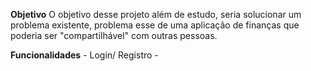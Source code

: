 **Objetivo**
	O objetivo desse projeto além de estudo, seria solucionar um problema existente, problema esse de uma aplicação de finanças que poderia ser "compartilhável" com outras pessoas.
	
**Funcionalidades**
	- Login/ Registro
	- 